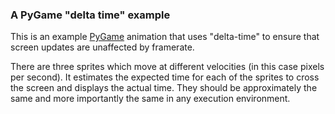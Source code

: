 ### A PyGame "delta time" example

This is an example [PyGame](https://www.pygame.org/) animation that uses 
"delta-time" to ensure that screen updates are unaffected by framerate. 

There are three sprites which move at different velocities (in this case pixels per second). It estimates
the expected time for each of the sprites to cross the screen and displays
the actual time. They should be approximately the same and more importantly
the same in any execution environment.
